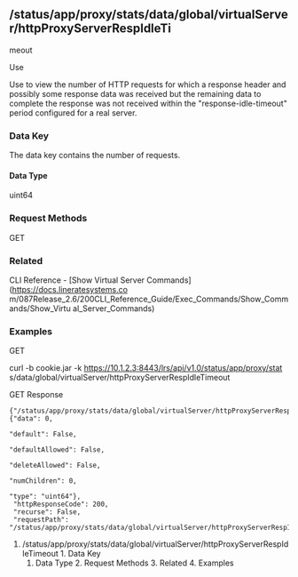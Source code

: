 ## /status/app/proxy/stats/data/global/virtualServer/httpProxyServerRespIdleTi
meout

Use

Use to view the number of HTTP requests for which a response header and
possibly some response data was received but the remaining data to complete
the response was not received within the "response-idle-timeout" period
configured for a real server.

### Data Key

The data key contains the number of requests.

#### Data Type

uint64

### Request Methods

GET

### Related

CLI Reference - [Show Virtual Server Commands](https://docs.lineratesystems.co
m/087Release_2.6/200CLI_Reference_Guide/Exec_Commands/Show_Commands/Show_Virtu
al_Server_Commands)

### Examples

GET

curl -b cookie.jar -k https://10.1.2.3:8443/lrs/api/v1.0/status/app/proxy/stat
s/data/global/virtualServer/httpProxyServerRespIdleTimeout

GET Response

    
    
    {"/status/app/proxy/stats/data/global/virtualServer/httpProxyServerRespIdleTimeout": {"data": 0,
                                                                                        "default": False,
                                                                                        "defaultAllowed": False,
                                                                                        "deleteAllowed": False,
                                                                                        "numChildren": 0,
                                                                                        "type": "uint64"},
     "httpResponseCode": 200,
     "recurse": False,
     "requestPath": "/status/app/proxy/stats/data/global/virtualServer/httpProxyServerRespIdleTimeout"}
    

  1. /status/app/proxy/stats/data/global/virtualServer/httpProxyServerRespIdleTimeout
    1. Data Key
      1. Data Type
    2. Request Methods
    3. Related
    4. Examples

